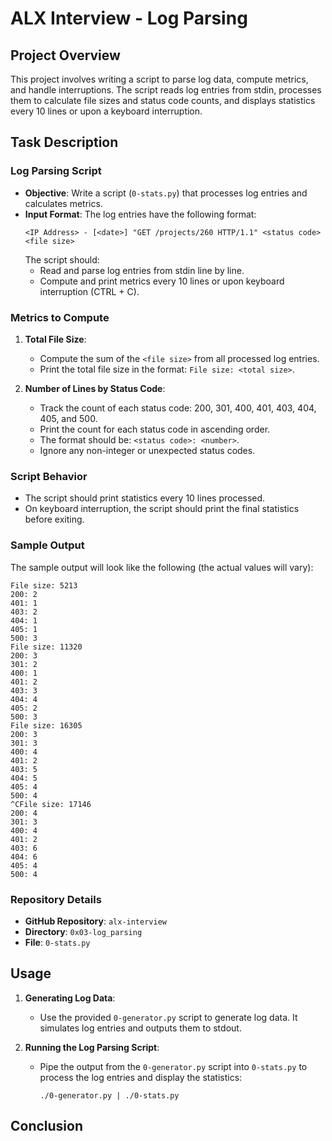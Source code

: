 # ALX Interview - Log Parsing

## Project Overview

This project involves writing a script to parse log data, compute metrics, and handle interruptions. The script reads log entries from stdin, processes them to calculate file sizes and status code counts, and displays statistics every 10 lines or upon a keyboard interruption.

## Task Description

### Log Parsing Script

- **Objective**: Write a script (`0-stats.py`) that processes log entries and calculates metrics.
- **Input Format**: The log entries have the following format:
  ```
  <IP Address> - [<date>] "GET /projects/260 HTTP/1.1" <status code> <file size>
  ```
  The script should:
  - Read and parse log entries from stdin line by line.
  - Compute and print metrics every 10 lines or upon keyboard interruption (CTRL + C).

### Metrics to Compute

1. **Total File Size**:
   - Compute the sum of the `<file size>` from all processed log entries.
   - Print the total file size in the format: `File size: <total size>`.

2. **Number of Lines by Status Code**:
   - Track the count of each status code: 200, 301, 400, 401, 403, 404, 405, and 500.
   - Print the count for each status code in ascending order.
   - The format should be: `<status code>: <number>`.
   - Ignore any non-integer or unexpected status codes.

### Script Behavior

- The script should print statistics every 10 lines processed.
- On keyboard interruption, the script should print the final statistics before exiting.

### Sample Output

The sample output will look like the following (the actual values will vary):

```
File size: 5213
200: 2
401: 1
403: 2
404: 1
405: 1
500: 3
File size: 11320
200: 3
301: 2
400: 1
401: 2
403: 3
404: 4
405: 2
500: 3
File size: 16305
200: 3
301: 3
400: 4
401: 2
403: 5
404: 5
405: 4
500: 4
^CFile size: 17146
200: 4
301: 3
400: 4
401: 2
403: 6
404: 6
405: 4
500: 4
```

### Repository Details

- **GitHub Repository**: `alx-interview`
- **Directory**: `0x03-log_parsing`
- **File**: `0-stats.py`

## Usage

1. **Generating Log Data**:
   - Use the provided `0-generator.py` script to generate log data. It simulates log entries and outputs them to stdout.

2. **Running the Log Parsing Script**:
   - Pipe the output from the `0-generator.py` script into `0-stats.py` to process the log entries and display the statistics:
     ```
     ./0-generator.py | ./0-stats.py
     ```

## Conclusion

